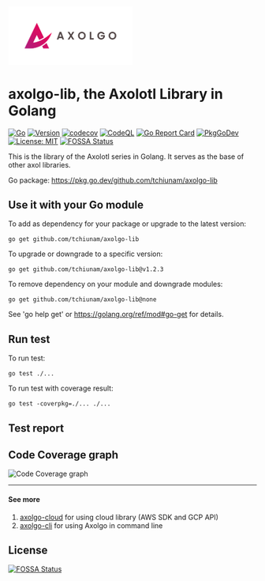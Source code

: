 <img src="images/axolgo-logo-transparent.png" width="50%" />

# axolgo-lib, the Axolotl Library in Golang
[![Go](https://github.com/tchiunam/axolgo-lib/actions/workflows/go.yml/badge.svg)](https://github.com/tchiunam/axolgo-lib/actions/workflows/go.yml)
[![Version](https://img.shields.io/badge/Version-v0.1.0-yellow.svg)](https://github.com/tchiunam/axolgo-lib/releases/tag/v0.1.0)
[![codecov](https://codecov.io/gh/tchiunam/axolgo-lib/branch/main/graph/badge.svg?token=B5DNGRMYUG)](https://codecov.io/gh/tchiunam/axolgo-lib)
[![CodeQL](https://github.com/tchiunam/axolgo-lib/actions/workflows/codeql-analysis.yml/badge.svg)](https://github.com/tchiunam/axolgo-lib/actions/workflows/codeql-analysis.yml)
[![Go Report Card](https://goreportcard.com/badge/github.com/tchiunam/axolgo-lib)](https://goreportcard.com/report/github.com/tchiunam/axolgo-lib)
[![PkgGoDev](https://pkg.go.dev/badge/github.com/tchiunam/axolgo-lib)](https://pkg.go.dev/github.com/tchiunam/axolgo-lib)
[![License: MIT](https://img.shields.io/badge/License-MIT-blue.svg)](https://opensource.org/licenses/MIT)
[![FOSSA Status](https://app.fossa.com/api/projects/custom%2B32310%2Fgithub.com%2Ftchiunam%2Faxolgo-lib.svg?type=shield)](https://app.fossa.com/projects/custom%2B32310%2Fgithub.com%2Ftchiunam%2Faxolgo-lib?ref=badge_shield)

This is the library of the Axolotl series in Golang. It serves as the base of other axol libraries.

Go package: https://pkg.go.dev/github.com/tchiunam/axolgo-lib

## Use it with your Go module
To add as dependency for your package or upgrade to the latest version:
```
go get github.com/tchiunam/axolgo-lib
```

To upgrade or downgrade to a specific version:
```
go get github.com/tchiunam/axolgo-lib@v1.2.3
```

To remove dependency on your module and downgrade modules:
```
go get github.com/tchiunam/axolgo-lib@none
```

See 'go help get' or https://golang.org/ref/mod#go-get for details.

## Run test
To run test:
```
go test ./...
```

To run test with coverage result:
```
go test -coverpkg=./... ./...
```

## Test report
## Code Coverage graph
![Code Coverage graph](https://codecov.io/gh/tchiunam/axolgo-lib/branch/main/graphs/tree.svg?token=B5DNGRMYUG)

---
#### See more  
1. [axolgo-cloud](https://github.com/tchiunam/axolgo-cloud) for using cloud library (AWS SDK and GCP API)
2. [axolgo-cli](https://github.com/tchiunam/axolgo-cli) for using Axolgo in command line


## License
[![FOSSA Status](https://app.fossa.com/api/projects/git%2Bgithub.com%2Ftchiunam%2Faxolgo-lib.svg?type=large)](https://app.fossa.com/projects/git%2Bgithub.com%2Ftchiunam%2Faxolgo-lib?ref=badge_large)